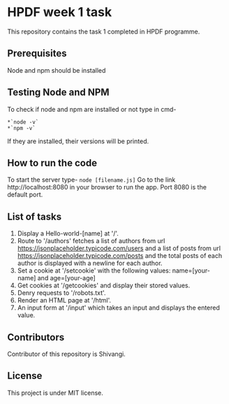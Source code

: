 HPDF week 1 task
===============
This repository contains the task 1 completed in HPDF programme.

Prerequisites
--------------
 Node and npm should be installed

Testing Node and NPM
--------------------
To check if node and npm are installed or not type in cmd-

    *`node -v` 
    *`npm -v`

If they are installed, their versions will be printed.

How to run the code 
-------------------
To start the server type- `node [filename.js]`
Go to the link http://localhost:8080 in your browser to run the app.
Port 8080 is the default port.

List of tasks
--------------
1. Display a Hello-world-[name] at '/'.
2. Route to '/authors' fetches a list of authors from url  https://jsonplaceholder.typicode.com/users and a list of posts from url  https://jsonplaceholder.typicode.com/posts and the total posts of each author is displayed with a newline for each author.
3. Set a cookie at '/setcookie' with the following values: name=[your-name] and age=[your-age]
4. Get cookies at '/getcookies' and display their stored values.
5. Denry requests to '/robots.txt'.
6. Render an HTML page at '/html'.
7. An input form at '/input' which takes an input and displays the entered value.

Contributors
---------------
Contributor of this repository is Shivangi.

License
--------
This project is under MIT license. 



